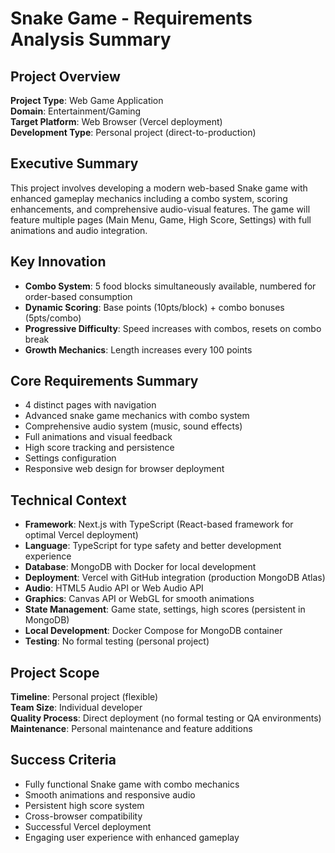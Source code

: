 # Snake Game - Requirements Analysis Summary

## Project Overview

**Project Type**: Web Game Application  
**Domain**: Entertainment/Gaming  
**Target Platform**: Web Browser (Vercel deployment)  
**Development Type**: Personal project (direct-to-production)

## Executive Summary

This project involves developing a modern web-based Snake game with enhanced gameplay mechanics including a combo system, scoring enhancements, and comprehensive audio-visual features. The game will feature multiple pages (Main Menu, Game, High Score, Settings) with full animations and audio integration.

## Key Innovation

- **Combo System**: 5 food blocks simultaneously available, numbered for order-based consumption
- **Dynamic Scoring**: Base points (10pts/block) + combo bonuses (5pts/combo)
- **Progressive Difficulty**: Speed increases with combos, resets on combo break
- **Growth Mechanics**: Length increases every 100 points

## Core Requirements Summary

- 4 distinct pages with navigation
- Advanced snake game mechanics with combo system
- Comprehensive audio system (music, sound effects)
- Full animations and visual feedback
- High score tracking and persistence
- Settings configuration
- Responsive web design for browser deployment

## Technical Context

- **Framework**: Next.js with TypeScript (React-based framework for optimal Vercel deployment)
- **Language**: TypeScript for type safety and better development experience
- **Database**: MongoDB with Docker for local development
- **Deployment**: Vercel with GitHub integration (production MongoDB Atlas)
- **Audio**: HTML5 Audio API or Web Audio API
- **Graphics**: Canvas API or WebGL for smooth animations
- **State Management**: Game state, settings, high scores (persistent in MongoDB)
- **Local Development**: Docker Compose for MongoDB container
- **Testing**: No formal testing (personal project)

## Project Scope

**Timeline**: Personal project (flexible)  
**Team Size**: Individual developer  
**Quality Process**: Direct deployment (no formal testing or QA environments)  
**Maintenance**: Personal maintenance and feature additions

## Success Criteria

- Fully functional Snake game with combo mechanics
- Smooth animations and responsive audio
- Persistent high score system
- Cross-browser compatibility
- Successful Vercel deployment
- Engaging user experience with enhanced gameplay
